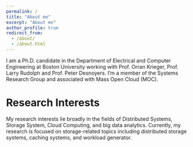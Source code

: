 ```yaml
---
permalink: /
title: "About me"
excerpt: "About me"
author_profile: true
redirect_from: 
  - /about/
  - /about.html
---
```


I am a Ph.D. candidate in the Department of Electrical and Computer Engineering at Boston University working with Prof. Orran Krieger, Prof. Larry Rudolph and Prof. Peter Desnoyers. 
I’m a member of the Systems Research Group and associated with Mass Open Cloud (MOC).

Research Interests
=======
My research interests lie broadly in the fields of Distributed Systems, Storage System, Cloud Computing, and big data analytics. Currently, my research is focused on storage-related topics including distributed storage systems, caching systems, and workload generator.

 
